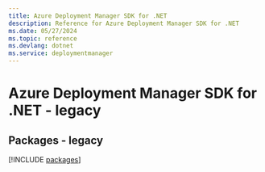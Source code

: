 ```yaml
---
title: Azure Deployment Manager SDK for .NET
description: Reference for Azure Deployment Manager SDK for .NET
ms.date: 05/27/2024
ms.topic: reference
ms.devlang: dotnet
ms.service: deploymentmanager
---
```

# Azure Deployment Manager SDK for .NET - legacy
## Packages - legacy
[!INCLUDE [packages](deployment-manager-index.md)]